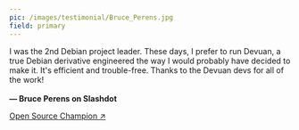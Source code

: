 ```yaml
---
pic: /images/testimonial/Bruce_Perens.jpg
field: primary
---
```

I was the 2nd Debian project leader. These days, I prefer to run Devuan, a true Debian derivative engineered the way I would probably have decided to make it. It's efficient and trouble-free. Thanks to the Devuan devs for all of the work!
<br/>
<br/>
**— Bruce Perens on Slashdot**

[Open Source Champion ↗](https://perens.com/)
